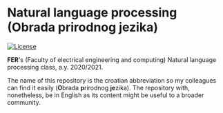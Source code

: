 # Natural language processing (Obrada prirodnog jezika)

[![License](https://img.shields.io/badge/License-Apache%202.0-blue.svg)](https://opensource.org/licenses/Apache-2.0)

**FER**'s (Faculty of electrical engineering and computing) Natural language processing class, a.y. 2020/2021.

The name of this repository is the croatian abbreviation so my colleagues can find it easily (**O**brada **p**rirodnog **je**zika). The repository with, nonetheless, be in English as its content might be useful to a broader community.
